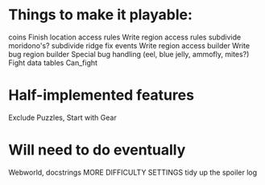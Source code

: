 # Things to make it playable:

coins
Finish location access rules
Write region access rules
subdivide moridono's?
subdivide ridge
fix events
Write region access builder
Write bug region builder
Special bug handling (eel, blue jelly, ammofly, mites?)
Fight data tables
Can_fight

# Half-implemented features
Exclude Puzzles, Start with Gear

# Will need to do eventually
Webworld, docstrings
MORE DIFFICULTY SETTINGS
tidy up the spoiler log